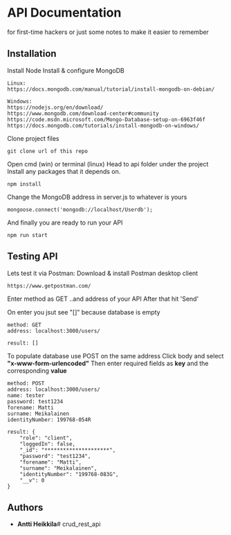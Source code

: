 # API Documentation

for first-time hackers
or just some notes to make it easier to remember


## Installation

Install Node
Install & configure MongoDB
```
Linux:
https://docs.mongodb.com/manual/tutorial/install-mongodb-on-debian/

Windows:
https://nodejs.org/en/download/
https://www.mongodb.com/download-center#community
https://code.msdn.microsoft.com/Mongo-Database-setup-on-6963f46f
https://docs.mongodb.com/tutorials/install-mongodb-on-windows/
```

Clone project files
```
git clone url of this repo
```

Open cmd (win) or terminal (linux)
Head to api folder under the project
Install any packages that it depends on.
```
npm install
```

Change the MongoDB address in server.js to whatever is yours
```
mongoose.connect('mongodb://localhost/Userdb');
```

And finally you are ready to run your API
```
npm run start
```

## Testing API

Lets test it via Postman:
Download & install Postman desktop client
```
https://www.getpostman.com/
```

Enter method as GET 
..and address of your API
After that hit 'Send'

On enter you jsut see "[]"
because database is empty
```
method: GET
address: localhost:3000/users/

result: []
```

To populate database use POST on the same address
Click body and select **"x-www-form-urlencoded"**
Then enter required fields as **key** and the corresponding **value**
```
method: POST
address: localhost:3000/users/
name: tester
password: test1234
forename: Matti
surname: Meikalainen
identityNumber: 199768-054R

result: {
    "role": "client",
    "loggedIn": false,
    "_id": "*********************",
    "password": "test1234",
    "forename": "Matti",
    "surname": "Meikalainen",
    "identityNumber": "199768-083G",
    "__v": 0
}
```

## Authors

* **Antti Heikkila**# crud_rest_api
